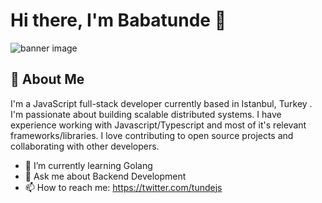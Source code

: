 # Hi there, I'm Babatunde 👋

![banner image](./banner.png)

## 📖 About Me

I'm a JavaScript full-stack developer currently based in Istanbul, Turkey . I'm passionate about building scalable distributed systems. I have experience working with Javascript/Typescript and most of it's relevant frameworks/libraries. I love contributing to open source projects and collaborating with other developers.

- 🌱 I’m currently learning Golang
- 💬 Ask me about Backend Development
- 📫 How to reach me: https://twitter.com/tundejs
